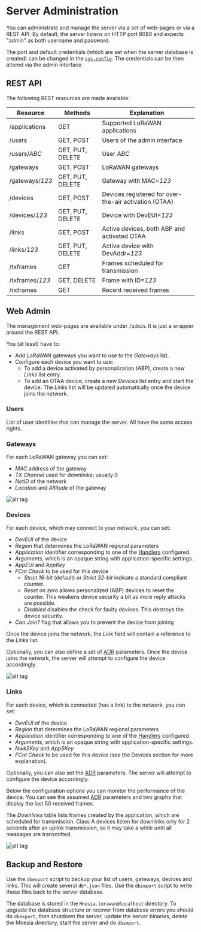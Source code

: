 # Server Administration

You can administrate and manage the server via a set of web-pages or via a REST API.
By default, the server listens on HTTP port 8080 and expects "admin" as both username and password.

The port and default credentials (which are set when the server database is created)
can be changed in the [`sys.config`](../lorawan_server.config). The credentials can
be then altered via the admin interface.

## REST API

The following REST resources are made available:

  Resource        | Methods          | Explanation
 -----------------|------------------| ------------------------------------------------
  /applications   | GET              | Supported LoRaWAN applications
  /users          | GET, POST        | Users of the admin interface
  /users/*ABC*    | GET, PUT, DELETE | User *ABC*
  /gateways       | GET, POST        | LoRaWAN gateways
  /gateways/*123* | GET, PUT, DELETE | Gateway with MAC=*123*
  /devices        | GET, POST        | Devices registered for over-the-air activation (OTAA)
  /devices/*123*  | GET, PUT, DELETE | Device with DevEUI=*123*
  /links          | GET, POST        | Active devices, both ABP and activated OTAA
  /links/*123*    | GET, PUT, DELETE | Active device with DevAddr=*123*
  /txframes       | GET              | Frames scheduled for transmission
  /txframes/*123* | GET, DELETE      | Frame with ID=*123*
  /rxframes       | GET              | Recent received frames


## Web Admin

The management web-pages are available under `/admin`. It is just a wrapper around
the REST API.

You (at least) have to:
 * Add LoRaWAN gateways you want to use to the *Gateways* list.
 * Configure each device you want to use:
   * To add a device activated by personalization (ABP), create a new *Links* list entry.
   * To add an OTAA device, create a new *Devices* list entry and start the device. The *Links*
     list will be updated automatically once the device joins the network.

### Users

List of user identities that can manage the server. All have the same access rights.

### Gateways

For each LoRaWAN gateway you can set:
 * *MAC* address of the gateway
 * *TX Channel* used for downlinks; usually 0
 * *NetID* of the network
 * *Location* and *Altitude* of the gateway

![alt tag](https://raw.githubusercontent.com/gotthardp/lorawan-server/master/doc/images/admin-gateway.png)

### Devices

For each device, which may connect to your network, you can set:
 * *DevEUI* of the device
 * *Region* that determines the LoRaWAN regional parameters
 * *Application* identifier corresponding to one of the [Handlers](Handlers.md) configured.
 * *Arguments*, which is an opaque string with application-specific settings.
 * *AppEUI* and *AppKey*
 * *FCnt Check* to be used for this device
   * *Strict 16-bit* (default) or *Strict 32-bit* indicate a standard compliant counter.
   * *Reset on zero* allows personalized (ABP) devices to reset the counter.
     This weakens device security a bit as more reply attacks are possible.
   * *Disabled* disables the check for faulty devices.
     This destroys the device security.
 * *Can Join?* flag that allows you to prevent the device from joining

Once the device joins the network, the *Link* field will contain a reference to the *Links* list.

Optionally, you can also define a set of [ADR](ADR.md) parameters. Once the device
joins the network, the server will attempt to configure the device accordingly.

![alt tag](https://raw.githubusercontent.com/gotthardp/lorawan-server/master/doc/images/admin-device.png)

### Links

For each device, which is connected (has a link) to the network, you can set:
 * *DevEUI* of the device
 * *Region* that determines the LoRaWAN regional parameters
 * *Application* identifier corresponding to one of the [Handlers](Handlers.md) configured.
 * *Arguments*, which is an opaque string with application-specific settings.
 * *NwkSKey* and *AppSKey*
 * *FCnt Check* to be used for this device (see the Devices section for more explanation).

Optionally, you can also set the [ADR](ADR.md) parameters. The server will attempt
to configure the device accordingly.

Below the configuration options you can monitor the performance of the device. You
can see the assumed [ADR](ADR.md) parameters and two graphs that display the last
50 received frames.

The *Downlinks* table lists frames created by the application, which are scheduled for
transmission. Class A devices listen for downlinks only for 2 seconds after an uplink
transmission, so it may take a while until all messages are transmitted.

![alt tag](https://raw.githubusercontent.com/gotthardp/lorawan-server/master/doc/images/admin-link-status.png)


## Backup and Restore

Use the `dbexport` script to backup your list of users, gateways, devices and links.
This will create several `db*.json` files. Use the `dbimport` script to write these
files back to the server database.

The database is stored in the `Mnesia.lorawan@localhost` directory. To upgrade
the database structure or recover from database errors you should do `dbexport`,
then shutdown the server, update the server binaries, delete the Mnesia directory,
start the server and do `dbimport`.
